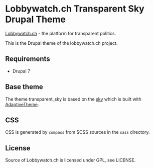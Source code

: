 Lobbywatch.ch Transparent Sky Drupal Theme
==========================================

[Lobbywatch.ch](http://lobbywatch.ch) - the platform for transparent politics.

This is the Drupal theme of the lobbywatch.ch project.

## Requirements

* Drupal 7

## Base theme

The theme transparent_sky is based on the [sky](https://www.drupal.org/project/sky) which is built with [AdaptiveTheme](https://www.drupal.org/project/adaptivetheme).

## CSS

CSS is generated by `compass` from SCSS sources in the `sass` directory.

## License

Source of Lobbywatch.ch is licensed under GPL, see LICENSE.
